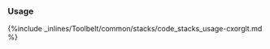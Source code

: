 <!-- usedin: [ _legacy_docker/Toolbelt] - post: -->


### Usage



{%include _inlines/Toolbelt/common/stacks/code_stacks_usage-cxorglt.md %}





